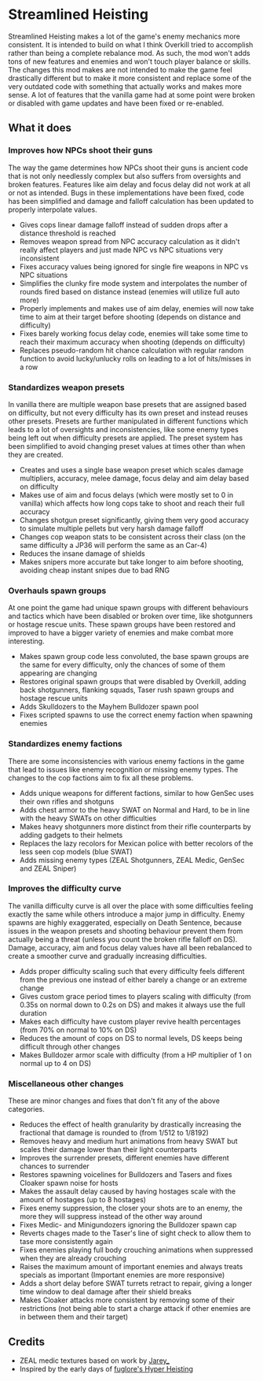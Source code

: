 # Streamlined Heisting

Streamlined Heisting makes a lot of the game's enemy mechanics more consistent. It is intended to build on what I think Overkill tried to accomplish rather than being a complete rebalance mod. As such, the mod won't adds tons of new features and enemies and won't touch player balance or skills. The changes this mod makes are not intended to make the game feel drastically different but to make it more consistent and replace some of the very outdated code with something that actually works and makes more sense. A lot of features that the vanilla game had at some point were broken or disabled with game updates and have been fixed or re-enabled.

## What it does

### Improves how NPCs shoot their guns

The way the game determines how NPCs shoot their guns is ancient code that is not only needlessly complex but also suffers from oversights and broken features. Features like aim delay and focus delay did not work at all or not as intended. Bugs in these implementations have been fixed, code has been simplified and damage and falloff calculation has been updated to properly interpolate values.

- Gives cops linear damage falloff instead of sudden drops after a distance threshold is reached
- Removes weapon spread from NPC accuracy calculation as it didn't really affect players and just made NPC vs NPC situations very inconsistent
- Fixes accuracy values being ignored for single fire weapons in NPC vs NPC situations
- Simplifies the clunky fire mode system and interpolates the number of rounds fired based on distance instead (enemies will utilize full auto more)
- Properly implements and makes use of aim delay, enemies will now take time to aim at their target before shooting (depends on distance and difficulty)
- Fixes barely working focus delay code, enemies will take some time to reach their maximum accuracy when shooting (depends on difficulty)
- Replaces pseudo-random hit chance calculation with regular random function to avoid lucky/unlucky rolls on leading to a lot of hits/misses in a row

### Standardizes weapon presets

In vanilla there are multiple weapon base presets that are assigned based on difficulty, but not every difficulty has its own preset and instead reuses other presets. Presets are further manipulated in different functions which leads to a lot of oversights and inconsistencies, like some enemy types being left out when difficulty presets are applied. The preset system has been simplified to avoid changing preset values at times other than when they are created.

- Creates and uses a single base weapon preset which scales damage multipliers, accuracy, melee damage, focus delay and aim delay based on difficulty
- Makes use of aim and focus delays (which were mostly set to 0 in vanilla) which affects how long cops take to shoot and reach their full accuracy
- Changes shotgun preset significantly, giving them very good accuracy to simulate multiple pellets but very harsh damage falloff
- Changes cop weapon stats to be consistent across their class (on the same difficulty a JP36 will perform the same as an Car-4)
- Reduces the insane damage of shields
- Makes snipers more accurate but take longer to aim before shooting, avoiding cheap instant snipes due to bad RNG

### Overhauls spawn groups

At one point the game had unique spawn groups with different behaviours and tactics which have been disabled or broken over time, like shotgunners or hostage rescue units. These spawn groups have been restored and improved to have a bigger variety of enemies and make combat more interesting.

- Makes spawn group code less convoluted, the base spawn groups are the same for every difficulty, only the chances of some of them appearing are changing
- Restores original spawn groups that were disabled by Overkill, adding back shotgunners, flanking squads, Taser rush spawn groups and hostage rescue units
- Adds Skulldozers to the Mayhem Bulldozer spawn pool
- Fixes scripted spawns to use the correct enemy faction when spawning enemies

### Standardizes enemy factions

There are some inconsistencies with various enemy factions in the game that lead to issues like enemy recognition or missing enemy types. The changes to the cop factions aim to fix all these problems.

- Adds unique weapons for different factions, similar to how GenSec uses their own rifles and shotguns
- Adds chest armor to the heavy SWAT on Normal and Hard, to be in line with the heavy SWATs on other difficulties
- Makes heavy shotgunners more distinct from their rifle counterparts by adding gadgets to their helmets
- Replaces the lazy recolors for Mexican police with better recolors of the less seen cop models (blue SWAT)
- Adds missing enemy types (ZEAL Shotgunners, ZEAL Medic, GenSec and ZEAL Sniper)

### Improves the difficulty curve

The vanilla difficulty curve is all over the place with some difficulties feeling exactly the same while others introduce a major jump in difficulty. Enemy spawns are highly exaggerated, especially on Death Sentence, because issues in the weapon presets and shooting behaviour prevent them from actually being a threat (unless you count the broken rifle falloff on DS). Damage, accuracy, aim and focus delay values have all been rebalanced to create a smoother curve and gradually increasing difficulties.

- Adds proper difficulty scaling such that every difficulty feels different from the previous one instead of either barely a change or an extreme change
- Gives custom grace period times to players scaling with difficulty (from 0.35s on normal down to 0.2s on DS) and makes it always use the full duration
- Makes each difficulty have custom player revive health percentages (from 70% on normal to 10% on DS)
- Reduces the amount of cops on DS to normal levels, DS keeps being difficult through other changes
- Makes Bulldozer armor scale with difficulty (from a HP multiplier of 1 on normal up to 4 on DS)

### Miscellaneous other changes

These are minor changes and fixes that don't fit any of the above categories.

- Reduces the effect of health granularity by drastically increasing the fractional that damage is rounded to (from 1/512 to 1/8192)
- Removes heavy and medium hurt animations from heavy SWAT but scales their damage lower than their light counterparts
- Improves the surrender presets, different enemies have different chances to surrender
- Restores spawning voicelines for Bulldozers and Tasers and fixes Cloaker spawn noise for hosts
- Makes the assault delay caused by having hostages scale with the amount of hostages (up to 8 hostages)
- Fixes enemy suppression, the closer your shots are to an enemy, the more they will suppress instead of the other way around
- Fixes Medic- and Minigundozers ignoring the Bulldozer spawn cap
- Reverts chages made to the Taser's line of sight check to allow them to tase more consistently again
- Fixes enemies playing full body crouching animations when suppressed when they are already crouching
- Raises the maximum amount of important enemies and always treats specials as important (Important enemies are more responsive)
- Adds a short delay before SWAT turrets retract to repair, giving a longer time window to deal damage after their shield breaks
- Makes Cloaker attacks more consistent by removing some of their restrictions (not being able to start a charge attack if other enemies are in between them and their target)

## Credits

- ZEAL medic textures based on work by [Jarey_](https://modworkshop.net/user/1664)
- Inspired by the early days of [fuglore's Hyper Heisting](https://modworkshop.net/mod/24337)

